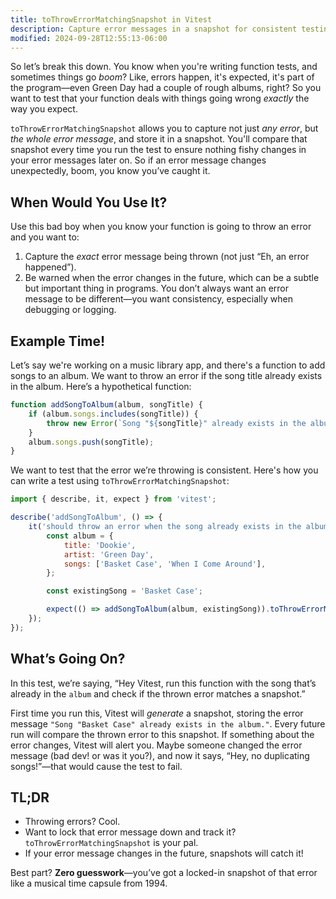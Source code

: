 ```yaml
---
title: toThrowErrorMatchingSnapshot in Vitest
description: Capture error messages in a snapshot for consistent testing.
modified: 2024-09-28T12:55:13-06:00
---
```


So let’s break this down. You know when you're writing function tests, and sometimes things go *boom*? Like, errors happen, it's expected, it's part of the program—even Green Day had a couple of rough albums, right? So you want to test that your function deals with things going wrong *exactly* the way you expect.

`toThrowErrorMatchingSnapshot` allows you to capture not just *any error*, but *the whole error message*, and store it in a snapshot. You'll compare that snapshot every time you run the test to ensure nothing fishy changes in your error messages later on. So if an error message changes unexpectedly, boom, you know you’ve caught it.

## When Would You Use It?

Use this bad boy when you know your function is going to throw an error and you want to:

1. Capture the *exact* error message being thrown (not just “Eh, an error happened”).
2. Be warned when the error changes in the future, which can be a subtle but important thing in programs. You don’t always want an error message to be different—you want consistency, especially when debugging or logging.

## Example Time!

Let’s say we're working on a music library app, and there's a function to add songs to an album. We want to throw an error if the song title already exists in the album. Here’s a hypothetical function:

```javascript
function addSongToAlbum(album, songTitle) {
	if (album.songs.includes(songTitle)) {
		throw new Error(`Song "${songTitle}" already exists in the album.`);
	}
	album.songs.push(songTitle);
}
```

We want to test that the error we’re throwing is consistent. Here's how you can write a test using `toThrowErrorMatchingSnapshot`:

```javascript
import { describe, it, expect } from 'vitest';

describe('addSongToAlbum', () => {
	it('should throw an error when the song already exists in the album', () => {
		const album = {
			title: 'Dookie',
			artist: 'Green Day',
			songs: ['Basket Case', 'When I Come Around'],
		};

		const existingSong = 'Basket Case';

		expect(() => addSongToAlbum(album, existingSong)).toThrowErrorMatchingSnapshot();
	});
});
```

## What’s Going On?

In this test, we’re saying, “Hey Vitest, run this function with the song that’s already in the `album` and check if the thrown error matches a snapshot.”

First time you run this, Vitest will *generate* a snapshot, storing the error message `"Song "Basket Case" already exists in the album."`. Every future run will compare the thrown error to this snapshot. If something about the error changes, Vitest will alert you. Maybe someone changed the error message (bad dev! or was it you?), and now it says, “Hey, no duplicating songs!”—that would cause the test to fail.

## TL;DR

- Throwing errors? Cool.
- Want to lock that error message down and track it? `toThrowErrorMatchingSnapshot` is your pal.
- If your error message changes in the future, snapshots will catch it!

Best part? **Zero guesswork**—you’ve got a locked-in snapshot of that error like a musical time capsule from 1994.
